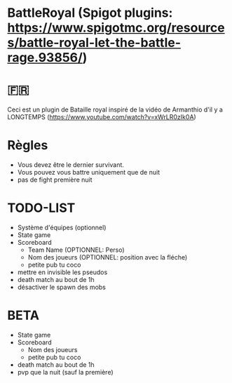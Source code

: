 # BattleRoyal (Spigot plugins: https://www.spigotmc.org/resources/battle-royal-let-the-battle-rage.93856/)

# 🇫🇷
  Ceci est un plugin de Bataille royal inspiré de la vidéo de Armanthio d'il y a LONGTEMPS (https://www.youtube.com/watch?v=xWrLR0zIk0A)
  
# Règles

 - Vous devez être le dernier survivant.
 - Vous pouvez vous battre uniquement que de nuit
 - pas de fight première nuit
 
  # TODO-LIST
 - Système d'équipes (optionnel)
 - State game
 - Scoreboard
    - Team Name (OPTIONNEL: Perso)
    - Nom des joueurs (OPTIONNEL: position avec la fléche)
    - petite pub tu coco
 - mettre en invisible les pseudos
 - death match au bout de 1h
 - désactiver le spawn des mobs

 # BETA
 - State game
 - Scoreboard
    - Nom des joueurs
    - petite pub tu coco
 - death match au bout de 1h
 - pvp que la nuit (sauf la première)
